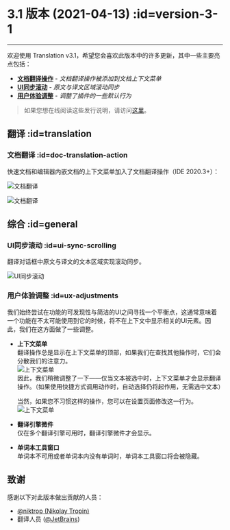 # 3.1 版本 (2021-04-13) :id=version-3-1

---

欢迎使用 Translation v3.1，希望您会喜欢此版本中的许多更新，其中一些主要亮点包括：

- [**文档翻译操作**](#doc-translation-action) - _文档翻译操作被添加到文档上下文菜单_
- [**UI同步滚动**](#ui-sync-scrolling) - _原文与译文区域滚动同步_
- [**用户体验调整**](#ux-adjustments) - _调整了插件的一些默认行为_

> 如果您想在线阅读这些发行说明，请访问[这里](#/updates ':ignore :target=_blank')。


## 翻译 :id=translation
### 文档翻译 :id=doc-translation-action

快速文档和编辑器内嵌文档的上下文菜单加入了文档翻译操作（IDE 2020.3+）：

![文档翻译](/updates/img/v3_1/quick_doc.gif)

![文档翻译](/updates/img/v3_1/rendered_doc.gif)

## 综合 :id=general
### UI同步滚动 :id=ui-sync-scrolling

翻译对话框中原文与译文的文本区域实现滚动同步。

![UI同步滚动](/updates/img/v3_1/scroll.gif)

### 用户体验调整 :id=ux-adjustments

我们始终尝试在功能的可发现性与简洁的UI之间寻找一个平衡点，这通常意味着一个功能在不太可能使用到它的时候，将不在上下文中显示相关的UI元素。因此，我们在这方面做了一些调整。

- **上下文菜单**  
  翻译操作总是显示在上下文菜单的顶部，如果我们在查找其他操作时，它们会分散我们的注意力。  
  ![上下文菜单](/updates/img/v3_1/context_menu.png)  
  因此，我们稍微调整了一下——仅当文本被选中时，上下文菜单才会显示翻译操作。（如果使用快捷方式调用动作时，自动选择仍将起作用，无需选中文本）

  当然，如果您不习惯这样的操作，您可以在设置页面修改这一行为。  
  ![上下文菜单](/updates/img/v3_1/context_menu_option.png)
- **翻译引擎微件**  
  仅在多个翻译引擎可用时，翻译引擎微件才会显示。
- **单词本工具窗口**  
  单词本不可用或者单词本内没有单词时，单词本工具窗口将会被隐藏。

## 致谢

感谢以下对此版本做出贡献的人员：

- [@niktrop (Nikolay Tropin)](https://github.com/niktrop)
- 翻译人员 ([@JetBrains](https://www.jetbrains.com))